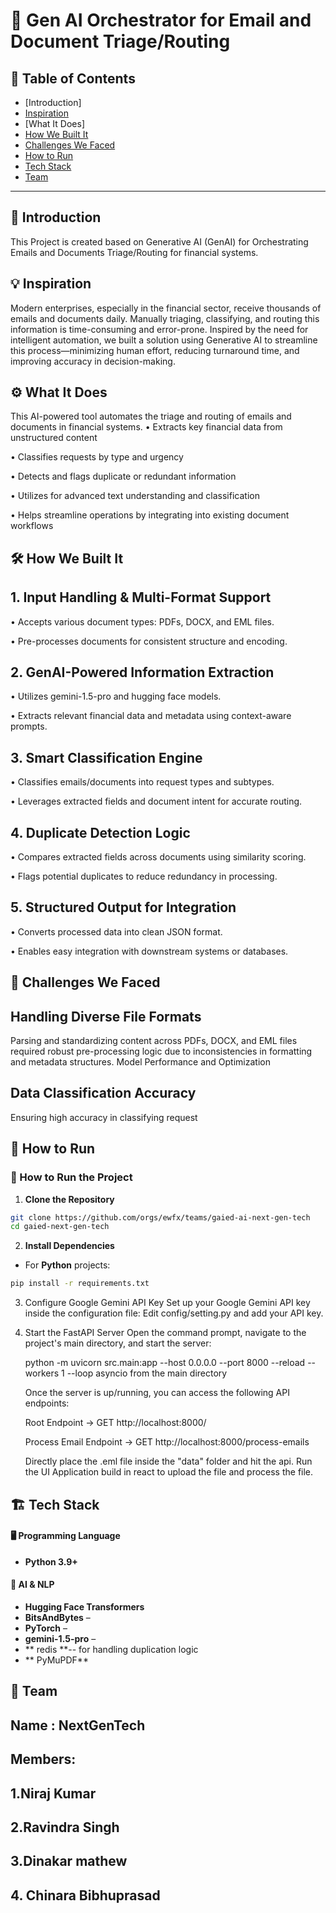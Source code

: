 # 🚀 Gen AI Orchestrator for Email and Document Triage/Routing

## 📌 Table of Contents
- [Introduction]
- [Inspiration]()
- [What It Does]
- [How We Built It](#how-we-built-it)
- [Challenges We Faced](#challenges-we-faced)
- [How to Run](#how-to-run)
- [Tech Stack](#tech-stack)
- [Team](#team)

---

## 🎯 Introduction
This Project is created based on Generative AI (GenAI) for Orchestrating Emails and Documents Triage/Routing for financial systems.



## 💡 Inspiration
Modern enterprises, especially in the financial sector, receive thousands of emails and documents daily. Manually triaging, classifying, and routing this information is time-consuming and error-prone. Inspired by the need for intelligent automation, we built a solution using Generative AI to streamline this process—minimizing human effort, reducing turnaround time, and improving accuracy in decision-making.

## ⚙️ What It Does
This AI-powered tool automates the triage and routing of emails and documents in financial systems. 
• Extracts key financial data from unstructured content

• Classifies requests by type and urgency

• Detects and flags duplicate or redundant information

• Utilizes  for advanced text understanding and classification

• Helps streamline operations by integrating into existing document workflows

## 🛠️ How We Built It
## 1. Input Handling & Multi-Format Support

• Accepts various document types: PDFs, DOCX, and EML files.

• Pre-processes documents for consistent structure and encoding.

## 2. GenAI-Powered Information Extraction

• Utilizes gemini-1.5-pro and hugging face models.

• Extracts relevant financial data and metadata using context-aware prompts.

## 3. Smart Classification Engine

• Classifies emails/documents into request types and subtypes.

• Leverages extracted fields and document intent for accurate routing.

## 4. Duplicate Detection Logic

• Compares extracted fields across documents using similarity scoring.

• Flags potential duplicates to reduce redundancy in processing.

## 5. Structured Output for Integration

• Converts processed data into clean JSON format.

• Enables easy integration with downstream systems or databases.

## 🚧 Challenges We Faced
## Handling Diverse File Formats
Parsing and standardizing content across PDFs, DOCX, and EML files required robust pre-processing logic due to inconsistencies in formatting and metadata structures.
Model Performance and Optimization
## Data Classification Accuracy
Ensuring high accuracy in classifying request

## 🏃 How to Run
### 🚀 How to Run the Project

1. **Clone the Repository**

```bash
git clone https://github.com/orgs/ewfx/teams/gaied-ai-next-gen-tech
cd gaied-next-gen-tech
```

2. **Install Dependencies**

- For **Python** projects:

```bash
pip install -r requirements.txt
```
3. Configure Google Gemini API Key
    Set up your Google Gemini API key inside the configuration file:
    Edit config/setting.py and add your API key.
   
5. Start the FastAPI Server
    Open the command prompt, navigate to the project's main directory, and start the server:

   python -m uvicorn src.main:app --host 0.0.0.0 --port 8000 --reload --workers 1 --loop asyncio from the main directory

   Once the server is up/running, you can access the following API endpoints:

    Root Endpoint → GET http://localhost:8000/

   Process Email Endpoint → GET http://localhost:8000/process-emails
   
   Directly place the .eml file inside the "data" folder and hit the api.
   Run the UI Application build in react to upload the file and process the file.
    


## 🏗️ Tech Stack
 
#### 🖥️ Programming Language
- **Python 3.9+**

#### 🧠 AI & NLP
- **Hugging Face Transformers**   
- **BitsAndBytes** –   
- **PyTorch** –   
- **gemini-1.5-pro** –
-  ** redis **-- for handling duplication logic
-  ** PyMuPDF**
## 👥 Team
## Name : NextGenTech
## Members: 
## 1.Niraj Kumar
## 2.Ravindra Singh
## 3.Dinakar mathew
## 4. Chinara Bibhuprasad
